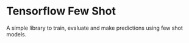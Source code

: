 # Tensorflow Few Shot

A simple library to train, evaluate and make predictions using few shot models.
